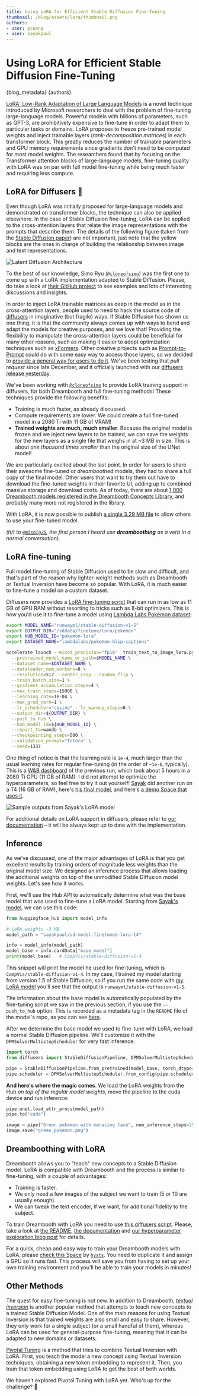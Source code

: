 ```yaml
---
title: Using LoRA for Efficient Stable Diffusion Fine-Tuning
thumbnail: /blog/assets/lora/thumbnail.png
authors:
- user: pcuenq
- user: sayakpaul
---
```


# Using LoRA for Efficient Stable Diffusion Fine-Tuning

{blog_metadata}
{authors}

[LoRA: Low-Rank Adaptation of Large Language Models](https://arxiv.org/abs/2106.09685) is a novel technique introduced by Microsoft researchers to deal with the problem of fine-tuning large-language models. Powerful models with billions of parameters, such as GPT-3, are prohibitively expensive to fine-tune in order to adapt them to particular tasks or domains. LoRA proposes to freeze pre-trained model weights and inject trainable layers (_rank-decomposition matrices_) in each transformer block. This greatly reduces the number of trainable parameters and GPU memory requirements since gradients don't need to be computed for most model weights. The researchers found that by focusing on the Transformer attention blocks of large-language models, fine-tuning quality with LoRA was on par with full model fine-tuning while being much faster and requiring less compute.

## LoRA for Diffusers 🧨

Even though LoRA was initially proposed for large-language models and demonstrated on transformer blocks, the technique can also be applied elsewhere. In the case of Stable Diffusion fine-tuning, LoRA can be applied to the cross-attention layers that relate the image representations with the prompts that describe them. The details of the following figure (taken from the [Stable Diffusion paper](https://arxiv.org/abs/2112.10752)) are not important, just note that the yellow blocks are the ones in charge of building the relationship between image and text representations.

![Latent Diffusion Architecture](https://huggingface.co/datasets/huggingface/documentation-images/resolve/main/blog/lora-assets/latent-diffusion.png)

To the best of our knowledge, Simo Ryu ([`@cloneofsimo`](https://github.com/cloneofsimo)) was the first one to come up with a LoRA implementation adapted to Stable Diffusion. Please, do take a look at [their GitHub project](https://github.com/cloneofsimo/lora) to see examples and lots of interesting discussions and insights.

In order to inject LoRA trainable matrices as deep in the model as in the cross-attention layers, people used to need to hack the source code of [diffusers](https://github.com/huggingface/diffusers) in imaginative (but fragile) ways. If Stable Diffusion has shown us one thing, it is that the community always comes up with ways to bend and adapt the models for creative purposes, and we love that! Providing the flexibility to manipulate the cross-attention layers could be beneficial for many other reasons, such as making it easier to adopt optimization techniques such as [xFormers](https://github.com/facebookresearch/xformers). Other creative projects such as [Prompt-to-Prompt](https://arxiv.org/abs/2208.01626) could do with some easy way to access those layers, so we decided to [provide a general way for users to do it](https://github.com/huggingface/diffusers/pull/1639). We've been testing that _pull request_ since late December, and it officially launched with our [diffusers release yesterday](https://github.com/huggingface/diffusers/releases/tag/v0.12.0).

We've been working with [`@cloneofsimo`](https://github.com/cloneofsimo) to provide LoRA training support in diffusers, for both Dreambooth and full fine-tuning methods! These techniques provide the following benefits:

- Training is much faster, as already discussed.
- Compute requirements are lower. We could create a full fine-tuned model in a 2080 Ti with 11 GB of VRAM!
- **Trained weights are much, much smaller**. Because the original model is frozen and we inject new layers to be trained, we can save the weights for the new layers as a single file that weighs in at ~3 MB in size. This is about _one thousand times smaller_ than the original size of the UNet model!

We are particularly excited about the last point. In order for users to share their awesome fine-tuned or _dreamboothed_ models, they had to share a full copy of the final model. Other users that want to try them out have to download the fine-tuned weights in their favorite UI, adding up to combined massive storage and download costs. As of today, there are about [1,000 Dreambooth models registered in the Dreambooth Concepts Library](https://huggingface.co/sd-dreambooth-library), and probably many more not registered in the library.

With LoRA, it is now possible to publish [a single 3.29 MB file](https://huggingface.co/sayakpaul/sd-model-finetuned-lora-t4/blob/main/pytorch_lora_weights.bin) to allow others to use your fine-tuned model.

_(h/t to [`@mishig25`](https://github.com/mishig25), the first person I heard use **dreamboothing** as a verb in a normal conversation)._

## LoRA fine-tuning

Full model fine-tuning of Stable Diffusion used to be slow and difficult, and that's part of the reason why lighter-weight methods such as Dreambooth or Textual Inversion have become so popular. With LoRA, it is much easier to fine-tune a model on a custom dataset.

Diffusers now provides a [LoRA fine-tuning script](https://github.com/huggingface/diffusers/blob/main/examples/text_to_image/train_text_to_image_lora.py) that can run in as low as 11 GB of GPU RAM without resorting to tricks such as 8-bit optimizers. This is how you'd use it to fine-tune a model using [Lambda Labs Pokémon dataset](https://huggingface.co/datasets/lambdalabs/pokemon-blip-captions):

```bash
export MODEL_NAME="runwayml/stable-diffusion-v1-5"
export OUTPUT_DIR="/sddata/finetune/lora/pokemon"
export HUB_MODEL_ID="pokemon-lora"
export DATASET_NAME="lambdalabs/pokemon-blip-captions"

accelerate launch --mixed_precision="fp16"  train_text_to_image_lora.py \
  --pretrained_model_name_or_path=$MODEL_NAME \
  --dataset_name=$DATASET_NAME \
  --dataloader_num_workers=8 \
  --resolution=512 --center_crop --random_flip \
  --train_batch_size=1 \
  --gradient_accumulation_steps=4 \
  --max_train_steps=15000 \
  --learning_rate=1e-04 \
  --max_grad_norm=1 \
  --lr_scheduler="cosine" --lr_warmup_steps=0 \
  --output_dir=${OUTPUT_DIR} \
  --push_to_hub \
  --hub_model_id=${HUB_MODEL_ID} \
  --report_to=wandb \
  --checkpointing_steps=500 \
  --validation_prompt="Totoro" \
  --seed=1337
```

One thing of notice is that the learning rate is `1e-4`, much larger than the usual learning rates for regular fine-tuning (in the order of `~1e-6`, typically). This is a [W&B dashboard](https://wandb.ai/pcuenq/text2image-fine-tune/runs/b4k1w0tn?workspace=user-pcuenq) of the previous run, which took about 5 hours in a 2080 Ti GPU (11 GB of RAM). I did not attempt to optimize the hyperparameters, so feel free to try it out yourself! [Sayak](https://huggingface.co/sayakpaul) did another run on a T4 (16 GB of RAM), here's [his final model](https://huggingface.co/sayakpaul/sd-model-finetuned-lora-t4), and here's [a demo Space that uses it](https://huggingface.co/spaces/pcuenq/lora-pokemon).

![Sample outputs from Sayak's LoRA model](https://huggingface.co/datasets/huggingface/documentation-images/resolve/main/blog/lora-assets/sayak-pokemon-collage.png)

For additional details on LoRA support in diffusers, please refer to [our documentation](https://huggingface.co/docs/diffusers/main/en/training/lora) – it will be always kept up to date with the implementation.

## Inference

As we've discussed, one of the major advantages of LoRA is that you get excellent results by training orders of magnitude less weights than the original model size. We designed an inference process that allows loading the additional weights on top of the unmodified Stable Diffusion model weights. Let's see how it works.

First, we'll use the Hub API to automatically determine what was the base model that was used to fine-tune a LoRA model. Starting from [Sayak's model](https://huggingface.co/sayakpaul/sd-model-finetuned-lora-t4), we can use this code:

```Python
from huggingface_hub import model_info

# LoRA weights ~3 MB
model_path = "sayakpaul/sd-model-finetuned-lora-t4"

info = model_info(model_path)
model_base = info.cardData["base_model"]
print(model_base)   # CompVis/stable-diffusion-v1-4
```

This snippet will print the model he used for fine-tuning, which is `CompVis/stable-diffusion-v1-4`. In my case, I trained my model starting from version 1.5 of Stable Diffusion, so if you run the same code with [my LoRA model](https://huggingface.co/pcuenq/pokemon-lora) you'll see that the output is `runwayml/stable-diffusion-v1-5`.

The information about the base model is automatically populated by the fine-tuning script we saw in the previous section, if you use the `--push_to_hub` option. This is recorded as a metadata tag in the `README` file of the model's repo, as you can see [here](https://huggingface.co/pcuenq/pokemon-lora/blob/main/README.md).

After we determine the base model we used to fine-tune with LoRA, we load a normal Stable Diffusion pipeline. We'll customize it with the `DPMSolverMultistepScheduler` for very fast inference:

```Python
import torch
from diffusers import StableDiffusionPipeline, DPMSolverMultistepScheduler

pipe = StableDiffusionPipeline.from_pretrained(model_base, torch_dtype=torch.float16)
pipe.scheduler = DPMSolverMultistepScheduler.from_config(pipe.scheduler.config)
```

**And here's where the magic comes**. We load the LoRA weights from the Hub _on top of the regular model weights_, move the pipeline to the cuda device and run inference:

```Python
pipe.unet.load_attn_procs(model_path)
pipe.to("cuda")

image = pipe("Green pokemon with menacing face", num_inference_steps=25).images[0]
image.save("green_pokemon.png")
```

## Dreamboothing with LoRA

Dreambooth allows you to "teach" new concepts to a Stable Diffusion model. LoRA is compatible with Dreambooth and the process is similar to fine-tuning, with a couple of advantages:

- Training is faster.
- We only need a few images of the subject we want to train (5 or 10 are usually enough).
- We can tweak the text encoder, if we want, for additional fidelity to the subject.

To train Dreambooth with LoRA you need to use [this diffusers script](https://github.com/huggingface/diffusers/blob/main/examples/dreambooth/train_dreambooth_lora.py). Please, take a look at [the README](https://github.com/huggingface/diffusers/tree/main/examples/dreambooth#training-with-low-rank-adaptation-of-large-language-models-lora), [the documentation](https://huggingface.co/docs/diffusers/main/en/training/lora) and [our hyperparameter exploration blog post](https://huggingface.co/blog/dreambooth) for details.

For a quick, cheap and easy way to train your Dreambooth models with LoRA, please [check this Space](https://huggingface.co/spaces/lora-library/LoRA-DreamBooth-Training-UI) by [`hysts`](https://twitter.com/hysts12321). You need to duplicate it and assign a GPU so it runs fast. This process will save you from having to set up your own training environment and you'll be able to train your models in minutes!

## Other Methods

The quest for easy fine-tuning is not new. In addition to Dreambooth, [_textual inversion_](https://huggingface.co/docs/diffusers/main/en/training/text_inversion) is another popular method that attempts to teach new concepts to a trained Stable Diffusion Model. One of the main reasons for using Textual Inversion is that trained weights are also small and easy to share. However, they only work for a single subject (or a small handful of them), whereas LoRA can be used for general-purpose fine-tuning, meaning that it can be adapted to new domains or datasets.

[Pivotal Tuning](https://arxiv.org/abs/2106.05744) is a method that tries to combine Textual Inversion with LoRA. First, you teach the model a new concept using Textual Inversion techniques, obtaining a new token embedding to represent it. Then, you train that token embedding using LoRA to get the best of both worlds.

We haven't explored Pivotal Tuning with LoRA yet. Who's up for the challenge? 🤗
